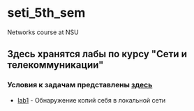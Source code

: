 # seti_5th_sem
Networks course at NSU  
## Здесь хранятся лабы по курсу "Сети и телекоммуникации"  
### Условия к задачам представлены [здесь](http://fit.ippolitov.me/CN_2/2023/list.html)  

- [lab1](https://github.com/DaryaEvd/seti_5th_sem/tree/main/lab1) - Обнаружение копий себя в локальной сети   



